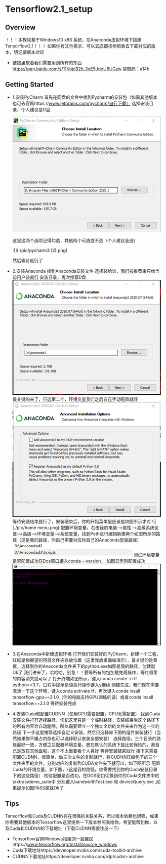 # Tensorflow2.1_setup

## Overview
！！！本教程基于Windows10 x86 系统，在Anaconda虚拟环境下搭建Tensorflow2.1！！！
如果你有其他需求，可以去底部找参照表去下载对应的版本，切记要版本对应

- 链接里放着我们需要用到所有的东西
https://pan.baidu.com/s/11KojcB2h_3oE5JdoU8UCzw
提取码：a14h
## Getting Started
-  1.安装PyCharm
      首先在网盘的文件中找到Pycharm的安装包（如需其他版本也可去官网https://www.jetbrains.com/pycharm/自行下载）
      选择安装目录，个人建议是D盘
      
      
      ![](./pic/pycharm.png)
      
      
      这里这两个选项记得勾选，其他两个可选或不选（个人建议全选）
      
      
      ![](./pic/pycharm3 (2).png)
      
      
      然后等待就行了
-  2.安装Anaconda
      找到Anaconda安装文件
      选择装给谁，我们按推荐来只给当前用户装就行
      安装目录，再次推荐D盘
      ![](./pic/anaconda.png)
      最关键的来了，只选第二个，环境变量我们之后自己手动配置就好
      ![](./pic/anaconda1.png)
      等待安装结束就行了，安装结束后，你的开始菜单里应该是如图所示才对
      ![](./pic/home menu.png)
      配置环境变量，右击我的电脑-->属性-->高级系统设置-->高级-->环境变量-->系统变量，找到Path进行编辑新建两个如图所示的路径（这是我的路径，你自己需要对应你自己的Anaconda安装路径）
      ![](./pic/anaconda环境.png)
      测试环境变量是否配置成功在Dos窗口键入conda --version， 如图显示则配置成功
      ![](./pic/ancondados.png)
-  3.在Anaconda中新建虚拟环境
      打开我们安装好的PyCharm，新建一个工程，红框是你期望的项目文件夹存放位置（这里我放桌面做演示），最关键的是黄框，选择到你的Anaconda文件夹下的python.exe如图是我的路径，创建就Ok了
      我们进来了，哈哈哈，别急！！要等所有的包加载完再操作，等红框里的内容消失就可以了
      打开终端如图所示，键入conda create -n tf python==3.7，过程中提示是否执行操作键入y继续
      创建完成，我们现在需要激活一下这个环境，键入conda activate tf，再次键入conda insall tensorflow-gpu==2.1.0（你的电脑支持GPU训练的话）或者conda insall tensorflow==2.1.0
      等待安装完成
-  4.安装Cuda和配置CUDNN（使用GPU需要配置，CPU无需配置）
      找到Cuda安装文件打开选择路径，切记这里只是一个临时路径，安装结束后这个路径下的所有内容会自动删除，所以需要建立一个独立全新的文件夹来作为这一步的路径
      下一步这里推荐选择自定义安装，然后只选择如下图的组件安装就行（当然如果你不嫌占内存也可以选择默认安装全部安装）
      选择路径，三个目录的路径最好一致，方便之后配置环境变量，放在默认的系统下是比较保险的，我自己是放在其他盘啦，这个不太重要看个人喜好
      等待安装结束就行
      接下来需要配置CUDNN，很简单，做三次文件的复制就行，将CUDNN压缩包下的三个文件夹里的文件，分别对应的复制到CUDA文件夹下就可以，如下图所示
      配置Cuda的环境变量，如下图，（这是我的路径，你需要找到你的Cuda安装目录下的这些路径）
      检验配置是否成功，在DOS窗口切换到你的Cuda文件夹中的\extras\demo_suite中
      分别键入bandwidthTest.exe 和 deviceQuery.exe ,如果提示如图PASS那就Ok了

## Tips
Tensorflow和Cuda及CUDNN存在很强的关联关系，所以版本依赖也很强，如果你需要其他版本的Tensorflow这里提供一下版本参照表给你，希望能帮到你，以及Cuda和CUDNN的下载地址（下载CUDNN需要注册一下）
-  Tensorflow官网Windows搭建的一些建议https://www.tensorflow.org/install/source_windows
-  Cuda下载地址https://developer.nvidia.com/cuda-toolkit-archive
-  CUDNN下载地址https://developer.nvidia.com/rdp/cudnn-archive

      
